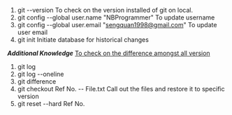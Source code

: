 1. git --version 
To check on the version installed of git on local.
2. git config --global user.name "NBProgrammer"
To update username
3. git config --global user.email "sengquan1998@gmail.com"
To update user email
4. git init
Initiate database for historical changes

***Additional Knowledge***
<u> To check on the difference amongst all version </u>
1. git log
2. git log --oneline
3. git difference
4. git checkout Ref No. -- File.txt
Call out the files and restore it to specific version
5. git reset --hard Ref No.

